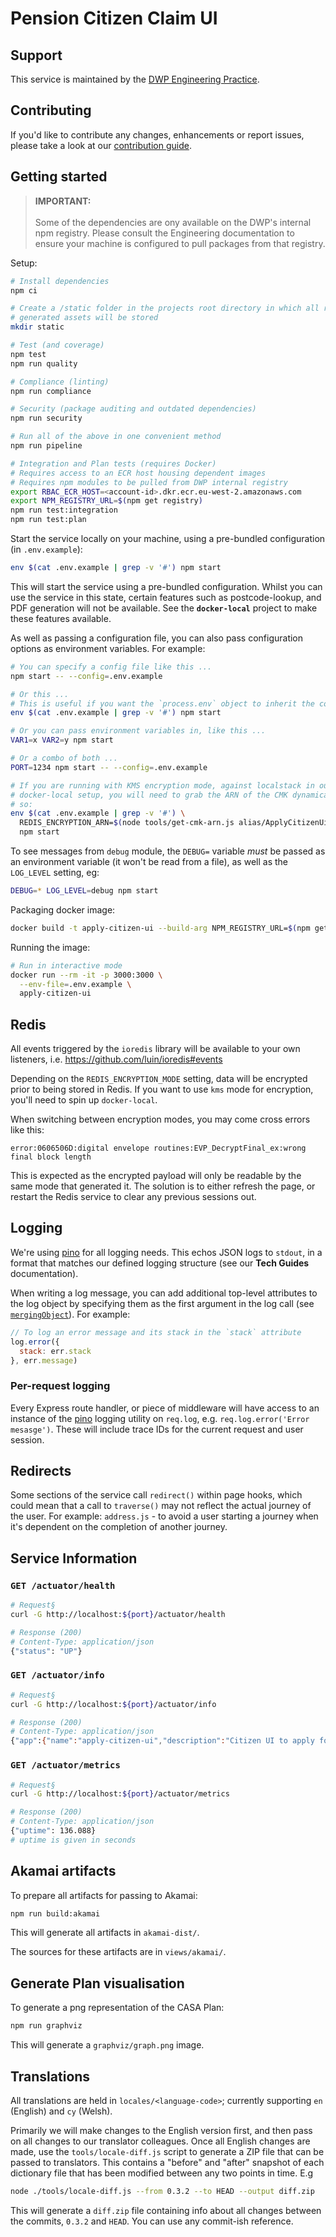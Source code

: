 # Pension Citizen Claim UI

## Support

This service is maintained by the [DWP Engineering Practice](mailto:open-source@engineering.digital.dwp.gov.uk).

## Contributing

If you'd like to contribute any changes, enhancements or report issues, please take a look at our [contribution guide](CONTRIBUTING.md).

## Getting started

> **IMPORTANT:**<br/>
> <br/>
> Some of the dependencies are ony available on the DWP's internal npm registry. Please consult the Engineering documentation to ensure your machine is configured to pull packages from that registry.

Setup:

```bash
# Install dependencies
npm ci

# Create a /static folder in the projects root directory in which all runtime
# generated assets will be stored
mkdir static

# Test (and coverage)
npm test
npm run quality

# Compliance (linting)
npm run compliance

# Security (package auditing and outdated dependencies)
npm run security

# Run all of the above in one convenient method
npm run pipeline

# Integration and Plan tests (requires Docker)
# Requires access to an ECR host housing dependent images
# Requires npm modules to be pulled from DWP internal registry
export RBAC_ECR_HOST=<account-id>.dkr.ecr.eu-west-2.amazonaws.com
export NPM_REGISTRY_URL=$(npm get registry)
npm run test:integration
npm run test:plan
```

Start the service locally on your machine, using a pre-bundled configuration (in `.env.example`):

```bash
env $(cat .env.example | grep -v '#') npm start
```

This will start the service using a pre-bundled configuration. Whilst you can use the service in this state, certain features such as postcode-lookup, and PDF generation will not be available. See the **`docker-local`** project to make these features available.

As well as passing a configuration file, you can also pass configuration options as environment variables. For example:

```bash
# You can specify a config file like this ...
npm start -- --config=.env.example

# Or this ...
# This is useful if you want the `process.env` object to inherit the config
env $(cat .env.example | grep -v '#') npm start

# Or you can pass environment variables in, like this ...
VAR1=x VAR2=y npm start

# Or a combo of both ...
PORT=1234 npm start -- --config=.env.example

# If you are running with KMS encryption mode, against localstack in our
# docker-local setup, you will need to grab the ARN of the CMK dynamically, like
# so:
env $(cat .env.example | grep -v '#') \
  REDIS_ENCRYPTION_ARN=$(node tools/get-cmk-arn.js alias/ApplyCitizenUiKey) \
  npm start
```

To see messages from `debug` module, the `DEBUG=` variable _must_ be passed as an environment variable (it won't be read from a file), as well as the `LOG_LEVEL` setting, eg:

```bash
DEBUG=* LOG_LEVEL=debug npm start
```

Packaging docker image:

```bash
docker build -t apply-citizen-ui --build-arg NPM_REGISTRY_URL=$(npm get registry) -f docker/Dockerfile .
```

Running the image:

```bash
# Run in interactive mode
docker run --rm -it -p 3000:3000 \
  --env-file=.env.example \
  apply-citizen-ui
```

## Redis

All events triggered by the `ioredis` library will be available to your own listeners, i.e. https://github.com/luin/ioredis#events

Depending on the `REDIS_ENCRYPTION_MODE` setting, data will be encrypted prior to being stored in Redis. If you want to use `kms` mode for encryption, you'll need to spin up `docker-local`.

When switching between encryption modes, you may come cross errors like this:

```
error:0606506D:digital envelope routines:EVP_DecryptFinal_ex:wrong final block length
```

This is expected as the encrypted payload will only be readable by the same mode that generated it. The solution is to either refresh the page, or restart the Redis service to clear any previous sessions out.

## Logging

We're using [pino]() for all logging needs. This echos JSON logs to `stdout`, in a format that matches our defined logging structure (see our **Tech Guides** documentation).

When writing a log message, you can add additional top-level attributes to the log object by specifying them as the first argument in the log call (see [`mergingObject`](https://github.com/pinojs/pino/blob/master/docs/api.md#mergingobject-object)). For example:

```javascript
// To log an error message and its stack in the `stack` attribute
log.error({
  stack: err.stack
}, err.message)
```

### Per-request logging

Every Express route handler, or piece of middleware will have access to an instance of the [pino](https://github.com/pinojs/pino) logging utility on `req.log`, e.g. `req.log.error('Error mesasge')`. These will include trace IDs for the current request and user session.

## Redirects

Some sections of the service call `redirect()` within page hooks, which could mean that a call to `traverse()` may not reflect the actual journey of the user. For example: `address.js` - to avoid a user starting a journey when it's dependent on the completion of another journey.

## Service Information

### `GET /actuator/health`

```bash
# Request§
curl -G http://localhost:${port}/actuator/health

# Response (200)
# Content-Type: application/json
{"status": "UP"}
```

### `GET /actuator/info`

```bash
# Request§
curl -G http://localhost:${port}/actuator/info

# Response (200)
# Content-Type: application/json
{"app":{"name":"apply-citizen-ui","description":"Citizen UI to apply for Pension Credit","version":"1.0.1","node":{"version":"10.13.0"}}}
```

### `GET /actuator/metrics`

```bash
# Request§
curl -G http://localhost:${port}/actuator/metrics

# Response (200)
# Content-Type: application/json
{"uptime": 136.088}
# uptime is given in seconds
```

## Akamai artifacts

To prepare all artifacts for passing to Akamai:

```bash
npm run build:akamai
```

This will generate all artifacts in `akamai-dist/`.

The sources for these artifacts are in `views/akamai/`.

## Generate Plan visualisation

To generate a png representation of the CASA Plan:

```bash
npm run graphviz
```

This will generate a `graphviz/graph.png` image.

## Translations

All translations are held in `locales/<language-code>`; currently supporting `en` (English) and `cy` (Welsh).

Primarily we will make changes to the English version first, and then pass on all changes to our translator colleagues. Once all English changes are made, use the `tools/locale-diff.js` script to generate a ZIP file that can be passed to translators. This contains a "before" and "after" snapshot of each dictionary file that has been modified between any two points in time. E.g

```bash
node ./tools/locale-diff.js --from 0.3.2 --to HEAD --output diff.zip
```

This will generate a `diff.zip` file containing info about all changes between the commits, `0.3.2` and `HEAD`. You can use any commit-ish reference.

